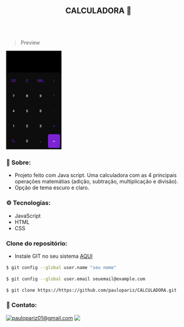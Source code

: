 <h2 style="text-align:center"> CALCULADORA 🔢 </h2>

<br>
<br>


> Preview

<img width= 30% src=".github/preview.png">

<br>

### 📝 Sobre:
- Projeto feito com Java script. Uma calculadora com as 4 principais operações matemátias (adição, subtração, multiplicação e divisão).
- Opção de tema escuro e claro.

### ⚙️ Tecnologias:
- JavaScript
- HTML
- CSS

### Clone do repositório:

- Instale GIT no seu sistema <a href="https://git-scm.com/downloads">AQUI</a>

```bash
$ git config --global user.name "seu nome"
```

```bash
$ git config --global user.email seuemail@example.com
```

```bash
$ git clone https://https://github.com/paulopariz/CALCULADORA.git
```

### 📱 Contato:


  <a href = "https://mail.google.com/mail/u/0/?fs=1&tf=cm&source=mailto&to=paulopariz01@gmail.com"><img title="paulopariz01@gmail.com" src="https://img.shields.io/badge/Gmail-000000?style=for-the-badge&logo=gmail&logoColor=white" style="vertical-align:top"></a>  <a href="https://www.instagram.com/parizpaulo_/" target="_blank"><img src="https://img.shields.io/badge/Instagram-000000?style=for-the-badge&logo=instagram&logoColor=white" style="vertical-align:top"></a>

 


